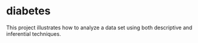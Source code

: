 # diabetes
This project illustrates how to analyze a data set using both descriptive and inferential techniques.
